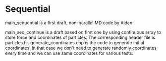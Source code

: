 # Sequential
main_sequential is a first draft, non-parallel MD code by Aidan

main_seq_continue is a draft based on first one by using continuous array to store force and coordinates of particles. The corresponding header file is particles.h .
generate_coordinates.cpp is the code to generate initial coordinates. In that case we don't need to generate randomly coordinates every time and we can use same coordinates for various tests.
